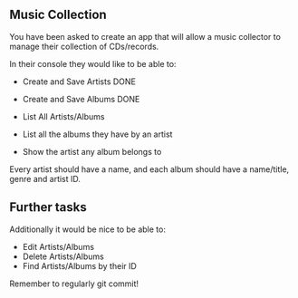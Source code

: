 ## Music Collection

You have been asked to create an app that will allow a music collector to manage their collection of CDs/records.

In their console they would like to be able to:

* Create and Save Artists DONE
* Create and Save Albums DONE
* List All Artists/Albums

* List all the albums they have by an artist
* Show the artist any album belongs to

Every artist should have a name, and each album should have a name/title, genre and artist ID.

## Further tasks

Additionally it would be nice to be able to:

* Edit Artists/Albums
* Delete Artists/Albums
* Find Artists/Albums by their ID

Remember to regularly git commit!
